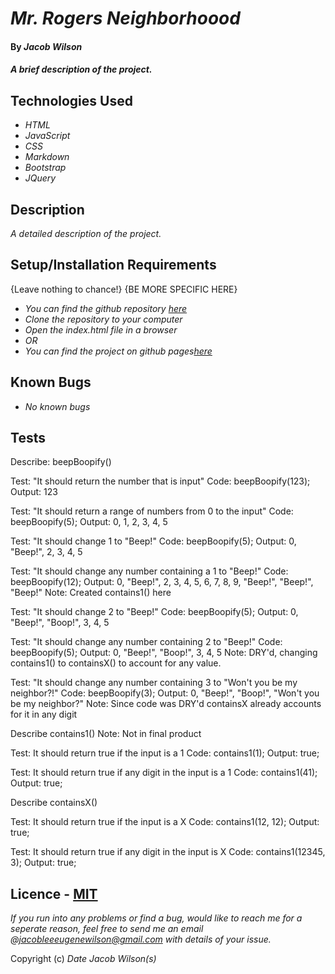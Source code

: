 # _Mr. Rogers Neighborhoood_

#### By _**Jacob Wilson**_

#### _A brief description of the project._

## Technologies Used

* _HTML_
* _JavaScript_
* _CSS_
* _Markdown_
* _Bootstrap_
* _JQuery_

## Description

_A detailed description of the project._

## Setup/Installation Requirements

{Leave nothing to chance!}
{BE MORE SPECIFIC HERE}
* _You can find the github repository [here](https://github.com/JLEWilson/mr_rogers_neighborhood.git)_
* _Clone the repository to your computer_
* _Open the index.html file in a browser_
* _OR_
* _You can find the project on github pages[here]()_

## Known Bugs

* _No known bugs_

## Tests

Describe: beepBoopify()

Test: "It should return the number that is input"
Code: beepBoopify(123);
Output: 123

Test: "It should return a range of numbers from 0 to the input"
Code: beepBoopify(5);
Output: 0, 1, 2, 3, 4, 5

Test: "It should change 1 to "Beep!"
Code: beepBoopify(5);
Output: 0, "Beep!", 2, 3, 4, 5

Test: "It should change any number containing a 1 to "Beep!"
Code: beepBoopify(12);
Output: 0, "Beep!", 2, 3, 4, 5, 6, 7, 8, 9, "Beep!", "Beep!", "Beep!"
Note: Created contains1() here

Test: "It should change 2 to "Beep!"
Code: beepBoopify(5);
Output: 0, "Beep!", "Boop!", 3, 4, 5

Test: "It should change any number containing 2 to "Beep!"
Code: beepBoopify(5);
Output: 0, "Beep!", "Boop!", 3, 4, 5
Note: DRY'd, changing contains1() to containsX() to account for any value.

Test: "It should change any number containing 3 to "Won't you be my neighbor?!"
Code: beepBoopify(3);
Output: 0, "Beep!", "Boop!", "Won't you be my neighbor?"
Note: Since code was DRY'd containsX already accounts for it in any digit

Describe contains1()
Note: Not in final product

Test: It should return true if the input is a 1
Code: contains1(1);
Output: true;

Test: It should return true if any digit in the input is a 1
Code: contains1(41);
Output: true;

Describe containsX()

Test: It should return true if the input is a X
Code: contains1(12, 12);
Output: true;

Test: It should return true if any digit in the input is X
Code: contains1(12345, 3);
Output: true;

## Licence - [MIT](https://opensource.org/licenses/MIT)

_If you run into any problems or find a bug, would like to reach me for a seperate reason, feel free to send me an email @jacobleeeugenewilson@gmail.com with details of your issue._

Copyright (c) _Date_ _Jacob Wilson(s)_